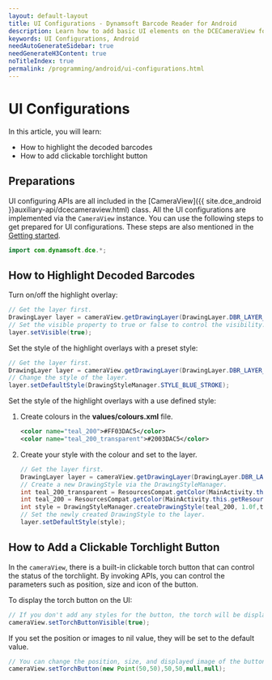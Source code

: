 ```yaml
---
layout: default-layout
title: UI Configurations - Dynamsoft Barcode Reader for Android
description: Learn how to add basic UI elements on the DCECameraView for Android edition.
keywords: UI Configurations, Android
needAutoGenerateSidebar: true
needGenerateH3Content: true
noTitleIndex: true
permalink: /programming/android/ui-configurations.html
---
```


# UI Configurations

In this article, you will learn:

- How to highlight the decoded barcodes
- How to add clickable torchlight button

## Preparations

UI configuring APIs are all included in the [CameraView]({{ site.dce_android }}auxiliary-api/dcecameraview.html) class. All the UI configurations are implemented via the `CameraView` instance. You can use the following steps to get prepared for UI configurations. These steps are also mentioned in the [Getting started](../user-guide.md).

```java
import com.dynamsoft.dce.*;
```

## How to Highlight Decoded Barcodes

Turn on/off the highlight overlay:

```java
// Get the layer first.
DrawingLayer layer = cameraView.getDrawingLayer(DrawingLayer.DBR_LAYER_ID);
// Set the visible property to true or false to control the visibility.
layer.setVisible(true);
```

Set the style of the highlight overlays with a preset style:

```java
// Get the layer first.
DrawingLayer layer = cameraView.getDrawingLayer(DrawingLayer.DBR_LAYER_ID);
// Change the style of the layer.
layer.setDefaultStyle(DrawingStyleManager.STYLE_BLUE_STROKE);
```

Set the style of the highlight overlays with a use defined style:

1. Create colours in the **values/colours.xml** file.

    ```xml
    <color name="teal_200">#FF03DAC5</color>
    <color name="teal_200_transparent">#2003DAC5</color>
    ```

2. Create your style with the colour and set to the layer.

    ```java
    // Get the layer first.
    DrawingLayer layer = cameraView.getDrawingLayer(DrawingLayer.DBR_LAYER_ID);
    // Create a new DrawingStyle via the DrawingStyleManager.
    int teal_200_transparent = ResourcesCompat.getColor(MainActivity.this.getResources(), R.color.teal_200_transparent, null);
    int teal_200 = ResourcesCompat.getColor(MainActivity.this.getResources(), R.color.teal_200, null);
    int style = DrawingStyleManager.createDrawingStyle(teal_200, 1.0f,teal_200_transparent,teal_200);
    // Set the newly created DrawingStyle to the layer.
    layer.setDefaultStyle(style);
    ```

## How to Add a Clickable Torchlight Button

In the `cameraView`, there is a built-in clickable torch button that can control the status of the torchlight. By invoking APIs, you can control the parameters such as position, size and icon of the button.

To display the torch button on the UI:

```java
// If you don't add any styles for the button, the torch will be displayed on the top left corner of the screen.
cameraView.setTorchButtonVisible(true);
```

If you set the position or images to nil value, they will be set to the default value.

```java
// You can change the position, size, and displayed image of the button.
cameraView.setTorchButton(new Point(50,50),50,50,null,null);
```

